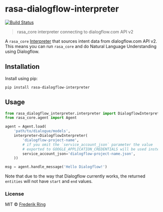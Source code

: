 # rasa-dialogflow-interpreter
[![Build Status](https://travis-ci.org/m90/rasa-dialogflow-interpreter.svg?branch=master)](https://travis-ci.org/m90/rasa-dialogflow-interpreter)
> rasa_core interpreter connecting to dialogflow.com API v2

A `rasa_core` [Interpreter](https://core.rasa.com/interpreters.html) that sources intent data from dialogflow.com API v2. This means you can run `rasa_core` and do Natural Language Understanding using Dialogflow.

## Installation

Install using pip:

```
pip install rasa-dialogflow-interpreter
```

## Usage

```py
from rasa_dialogflow_interpreter.interpreter import DialogflowInterpreter
from rasa_core.agent import Agent

agent = Agent.load(
    'path/to/dialogue/models',
    interpreter=DialogflowInterpreter(
        'dialogflow-project-name',
        # if you omit the `service_account_json` parameter the value
        # exported to GOOGLE_APPLICATION_CREDENTIALS will be used instead
        service_account_json='dialogflow-project-name.json',
    ))

msg = agent.handle_message('Hello Dialogflow!')
```

Note that due to the way that Dialogflow currently works, the returned `entities` will not have `start` and `end` values.

### License
MIT © [Frederik Ring](http://www.frederikring.com)

